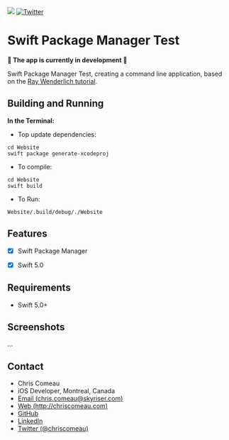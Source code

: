 ![](https://img.shields.io/badge/language-Swift%205.0-green.svg) [![Twitter](https://img.shields.io/badge/twitter-@chriscomeau-blue.svg)](http://twitter.com/chriscomeau)

# Swift Package Manager Test


**🚧 The app is currently in development 🚧**

Swift Package Manager Test, creating a command line application, based on the [Ray Wenderlich tutorial](https://www.raywenderlich.com/1993018-an-introduction-to--package-manager).


## Building and Running


**In the Terminal:**

* Top update dependencies:

```
cd Website
swift package generate-xcodeproj
```

* To compile:
 
```
cd Website
swift build
```

* To Run:
 
```
Website/.build/debug/./Website
```


## Features

- [X] Swift Package Manager
- [X] Swift 5.0


 
## Requirements

- Swift 5.0+


## Screenshots
...

## Contact

* Chris Comeau
* iOS Developer, Montreal, Canada
* [Email (chris.comeau@skyriser.com)](mailto:chris.comeau@skyriser.com)
* [Web (http://chriscomeau.com)](http://chriscomeau.com)
* [GitHub](https://github.com/chriscomeau)
* [LinkedIn](https://www.linkedin.com/in/christiancomeau)
* [Twitter (@chriscomeau)](http://twitter.com/chriscomeau)
